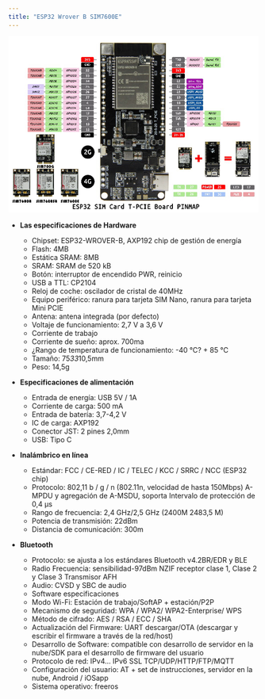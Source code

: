 ```yaml
---
title: "ESP32 Wrover B SIM7600E"
---
```


![](..&/../../../../static/Iot_Maker/esp32-sim7600e-schema.jpg)

- **Las especificaciones de Hardware**

  - Chipset: ESP32-WROVER-B, AXP192 chip de gestión de energía
  - Flash: 4MB
  - Estática SRAM: 8MB
  - SRAM: SRAM de 520 kB
  - Botón: interruptor de encendido PWR, reinicio
  - USB a TTL: CP2104
  - Reloj de coche: oscilador de cristal de 40MHz
  - Equipo periférico: ranura para tarjeta SIM Nano, ranura para tarjeta Mini PCIE
  - Antena: antena integrada (por defecto)
  - Voltaje de funcionamiento: 2,7 V a 3,6 V
  - Corriente de trabajo
  - Corriente de sueño: aprox. 700ma
  - ¿Rango de temperatura de funcionamiento: -40 °C? + 85 ℃
  - Tamaño: 75*33*10,5mm
  - Peso: 14,5g

- **Especificaciones de alimentación**

  - Entrada de energía: USB 5V / 1A
  - Corriente de carga: 500 mA
  - Entrada de batería: 3,7-4,2 V
  - IC de carga: AXP192
  - Conector JST: 2 pines 2,0mm
  - USB: Tipo C

- **Inalámbrico en línea**

  - Estándar: FCC / CE-RED / IC / TELEC / KCC / SRRC / NCC (ESP32 chip)
  - Protocolo: 802,11 b / g / n (802.11n, velocidad de hasta 150Mbps) A-MPDU y agregación de A-MSDU, soporta Intervalo de protección de 0,4 μs
  - Rango de frecuencia: 2,4 GHz/2,5 GHz (2400M 2483,5 M)
  - Potencia de transmisión: 22dBm
  - Distancia de comunicación: 300m

- **Bluetooth**
  - Protocolo: se ajusta a los estándares Bluetooth v4.2BR/EDR y BLE
  - Radio Frecuencia: sensibilidad-97dBm NZIF receptor clase 1, Clase 2 y Clase 3 Transmisor AFH
  - Audio: CVSD y SBC de audio
  - Software especificaciones
  - Modo Wi-Fi: Estación de trabajo/SoftAP + estación/P2P
  - Mecanismo de seguridad: WPA / WPA2/ WPA2-Enterprise/ WPS
  - Método de cifrado: AES / RSA / ECC / SHA
  - Actualización del Firmware: UART descargar/OTA (descargar y escribir el firmware a través de la red/host)
  - Desarrollo de Software: compatible con desarrollo de servidor en la nube/SDK para el desarrollo de firmware del usuario
  - Protocolo de red: IPv4... IPv6 SSL TCP/UDP/HTTP/FTP/MQTT
  - Configuración del usuario: AT + set de instrucciones, servidor en la nube, Android / iOSapp
  - Sistema operativo: freeros
